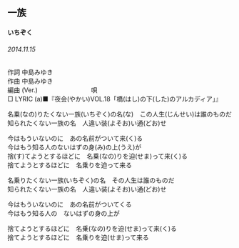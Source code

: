 ## 一族
#### いちぞく
###### 2014.11.15


作詞     中島みゆき　　　　　   
作曲      中島みゆき  　　　   
編曲 (Ver.) 　　　　　　　　
唄  　　    
□ LYRIC (a)■『夜会(やかい)VOL.18「橋(はし)の下(した)のアルカディア」』  

名乗(なの)りたくない一族(いちぞく)の名(な)　この人生(じんせい)は誰のものだ  
知られたくない一族の名　人違い装(よそお)い通(どお)せ  
  
今はもういないのに　あの名前がついて来(く)る  
今はもう知る人のないはずの身(み)の上(うえ)が  
捨(す)てようとするほどに　名乗(なの)りを迫(せま)って来(く)る  
捨てようとするほどに　名乗りを迫って来る  
  
  
  
名乗りたくない一族(いちぞく)の名　その人生は誰のものだ  
知られたくない一族の名　人違い装(よそお)い通(どお)せ  
  
今はもういないのに　あの名前がついてくる  
今はもう知る人の　ないはずの身の上が  
  
捨てようとするほどに　名乗(なの)りを迫(せま)って来(く)る  
捨てようとするほどに　名乗りを迫(せま)って来る  